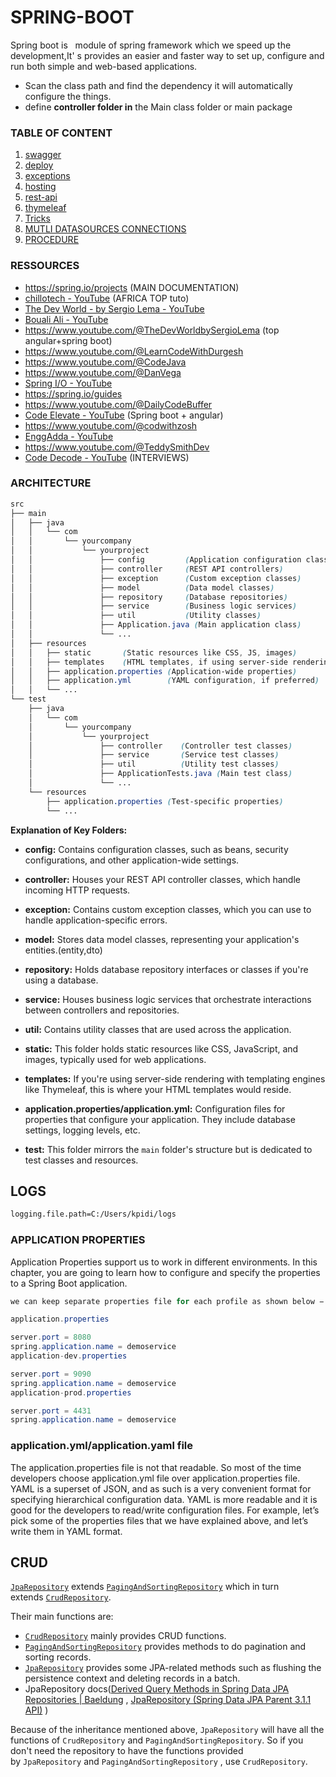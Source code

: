 # SPRING-BOOT

Spring boot is   module of spring framework which we speed up the development,It' s provides an easier and faster way to set up, configure and run both simple and web-based  applications.

- Scan the class path and find  the dependency it will  automatically configure the things.
- define **controller folder in** the Main class folder or main package

### TABLE OF CONTENT

1. [swagger](swagger/readme.md)
2. [deploy](deploy/readme.md)
3. [exceptions](exceptions/readme.md)
4. [hosting](hosting/)
5. [rest-api](rest-api/)
6. [thymeleaf](thymeleaf/)
7. [Tricks](Tricks/readme.md) 
8. [MUTLI DATASOURCES CONNECTIONS](./multi-datasource/readme.md) 
9. [PROCEDURE](./procedure/readme.md) 

### RESSOURCES

- https://spring.io/projects  (MAIN DOCUMENTATION)
- [chillotech - YouTube](https://www.youtube.com/@chillotech) (AFRICA TOP tuto)
- [The Dev World - by Sergio Lema - YouTube](https://www.youtube.com/@TheDevWorldbySergioLema) 
- [Bouali Ali - YouTube](https://www.youtube.com/@BoualiAli) 
- https://www.youtube.com/@TheDevWorldbySergioLema (top angular+spring boot) 
- https://www.youtube.com/@LearnCodeWithDurgesh
- https://www.youtube.com/@CodeJava
- https://www.youtube.com/@DanVega 
- [Spring I/O - YouTube](https://www.youtube.com/@SpringIOConference) 
- https://spring.io/guides 
- https://www.youtube.com/@DailyCodeBuffer 
- [Code Elevate - YouTube](https://www.youtube.com/@CodeElevate) (Spring boot + angular)
- https://www.youtube.com/@codwithzosh 
- [EnggAdda - YouTube](https://www.youtube.com/@enggadda) 
- https://www.youtube.com/@TeddySmithDev 
- [Code Decode - YouTube](https://www.youtube.com/@CodeDecode) (INTERVIEWS)

### ARCHITECTURE

```scss
src
├── main
│   ├── java
│   │   └── com
│   │       └── yourcompany
│   │           └── yourproject
│   │               ├── config         (Application configuration classes)
│   │               ├── controller     (REST API controllers)
│   │               ├── exception      (Custom exception classes)
│   │               ├── model          (Data model classes)
│   │               ├── repository     (Database repositories)
│   │               ├── service        (Business logic services)
│   │               ├── util           (Utility classes)
│   │               ├── Application.java (Main application class)
│   │               └── ...
│   ├── resources
│   │   ├── static       (Static resources like CSS, JS, images)
│   │   ├── templates    (HTML templates, if using server-side rendering)
│   │   ├── application.properties (Application-wide properties)
│   │   ├── application.yml        (YAML configuration, if preferred)
│   │   └── ...
└── test
    ├── java
    │   └── com
    │       └── yourcompany
    │           └── yourproject
    │               ├── controller    (Controller test classes)
    │               ├── service       (Service test classes)
    │               ├── util          (Utility test classes)
    │               ├── ApplicationTests.java (Main test class)
    │               └── ...
    └── resources
        ├── application.properties (Test-specific properties)
        └── ...
```

**Explanation of Key Folders:**

- **config:** Contains configuration classes, such as beans, security configurations, and other application-wide settings.

- **controller:** Houses your REST API controller classes, which handle incoming HTTP requests.

- **exception:** Contains custom exception classes, which you can use to handle application-specific errors.

- **model:** Stores data model classes, representing your application's entities.(entity,dto)

- **repository:** Holds database repository interfaces or classes if you're using a database.

- **service:** Houses business logic services that orchestrate interactions between controllers and repositories.

- **util:** Contains utility classes that are used across the application.

- **static:** This folder holds static resources like CSS, JavaScript, and images, typically used for web applications.

- **templates:** If you're using server-side rendering with templating engines like Thymeleaf, this is where your HTML templates would reside.

- **application.properties/application.yml:** Configuration files for properties that configure your application. They include database settings, logging levels, etc.

- **test:** This folder mirrors the `main` folder's structure but is dedicated to test classes and resources.

## LOGS

```xml
logging.file.path=C:/Users/kpidi/logs
```

### APPLICATION PROPERTIES

Application Properties support us to work in different environments. In this chapter, you are going to learn how to configure and specify the properties to a Spring Boot application.

```java
we can keep separate properties file for each profile as shown below −

application.properties

server.port = 8080
spring.application.name = demoservice
application-dev.properties

server.port = 9090
spring.application.name = demoservice
application-prod.properties

server.port = 4431
spring.application.name = demoservice
```

### application.yml/application.yaml file

The application.properties file is not that readable. So most of the time developers choose application.yml file over application.properties file. YAML is a superset of JSON, and as such is a very convenient format for specifying hierarchical configuration data. YAML is more readable and it is good for the developers to read/write configuration files. For example, let’s pick some of the properties files that we have explained above, and let’s write them in YAML format. 

## CRUD

[`JpaRepository`](http://static.springsource.org/spring-data/data-jpa/docs/current/api/org/springframework/data/jpa/repository/JpaRepository.html) extends [`PagingAndSortingRepository`](http://static.springsource.org/spring-data/data-commons/docs/current/api/org/springframework/data/repository/PagingAndSortingRepository.html) which in turn extends [`CrudRepository`](http://static.springsource.org/spring-data/data-commons/docs/current/api/org/springframework/data/repository/CrudRepository.html).

Their main functions are:

- [`CrudRepository`](http://static.springsource.org/spring-data/data-commons/docs/current/api/org/springframework/data/repository/CrudRepository.html) mainly provides CRUD functions.
- [`PagingAndSortingRepository`](http://static.springsource.org/spring-data/data-commons/docs/current/api/org/springframework/data/repository/PagingAndSortingRepository.html) provides methods to do pagination and sorting records.
- [`JpaRepository`](http://static.springsource.org/spring-data/data-jpa/docs/current/api/org/springframework/data/jpa/repository/JpaRepository.html) provides some JPA-related methods such as flushing the persistence context and deleting records in a batch.
- JpaRepository docs([Derived Query Methods in Spring Data JPA Repositories | Baeldung](https://www.baeldung.com/spring-data-derived-queries) , [JpaRepository (Spring Data JPA Parent 3.1.1 API)](https://docs.spring.io/spring-data/data-jpa/docs/current/api/org/springframework/data/jpa/repository/JpaRepository.html) )

Because of the inheritance mentioned above, `JpaRepository` will have all the functions of `CrudRepository` and `PagingAndSortingRepository`. So if you don't need the repository to have the functions provided by `JpaRepository` and `PagingAndSortingRepository` , use `CrudRepository`.
